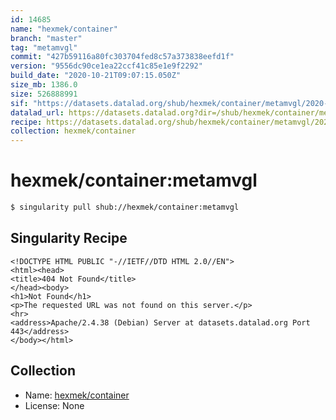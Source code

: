 ```yaml
---
id: 14685
name: "hexmek/container"
branch: "master"
tag: "metamvgl"
commit: "427b59116a80fc303704fed8c57a373838eefd1f"
version: "9556dc90ce1ea22ccf41c85e1e9f2292"
build_date: "2020-10-21T09:07:15.050Z"
size_mb: 1386.0
size: 526888991
sif: "https://datasets.datalad.org/shub/hexmek/container/metamvgl/2020-10-21-427b5911-9556dc90/9556dc90ce1ea22ccf41c85e1e9f2292.sif"
datalad_url: https://datasets.datalad.org?dir=/shub/hexmek/container/metamvgl/2020-10-21-427b5911-9556dc90/
recipe: https://datasets.datalad.org/shub/hexmek/container/metamvgl/2020-10-21-427b5911-9556dc90/Singularity
collection: hexmek/container
---
```


# hexmek/container:metamvgl

```bash
$ singularity pull shub://hexmek/container:metamvgl
```

## Singularity Recipe

```singularity
<!DOCTYPE HTML PUBLIC "-//IETF//DTD HTML 2.0//EN">
<html><head>
<title>404 Not Found</title>
</head><body>
<h1>Not Found</h1>
<p>The requested URL was not found on this server.</p>
<hr>
<address>Apache/2.4.38 (Debian) Server at datasets.datalad.org Port 443</address>
</body></html>
```

## Collection

 - Name: [hexmek/container](https://github.com/hexmek/container)
 - License: None

